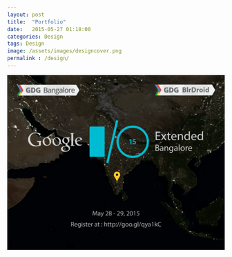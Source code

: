 ```yaml
---
layout: post
title:  "Portfolio"
date:   2015-05-27 01:18:00
categories: Design
tags: Design
image: /assets/images/designcover.png
permalink : /design/
---
```






![Spectral Plot](/assets/images/gdgio.png)
